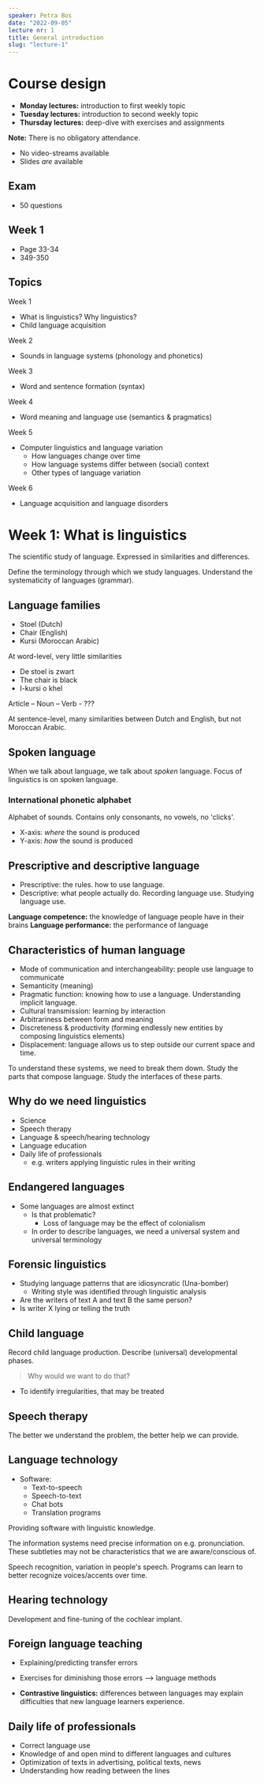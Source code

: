 ```yaml
---
speaker: Petra Bos
date: "2022-09-05"
lecture nr: 1
title: General introduction
slug: "lecture-1"
---
```


# Course design

- **Monday lectures:** introduction to first weekly topic
- **Tuesday lectures:** introduction to second weekly topic
- **Thursday lectures:** deep-dive with exercises and assignments

**Note:** There is no obligatory attendance.

- No video-streams available
- Slides *are* available

## Exam 

- 50 questions

## Week 1

- Page 33-34
- 349-350

## Topics

Week 1
- What is linguistics? Why linguistics?
- Child language acquisition 

Week 2
- Sounds in language systems (phonology and phonetics)

Week 3
- Word and sentence formation (syntax)

Week 4
- Word meaning and language use (semantics & pragmatics)

Week 5
- Computer linguistics and language variation
  - How languages change over time
  - How language systems differ between (social) context
  - Other types of language variation

Week 6
- Language acquisition and language disorders


# Week 1: What is linguistics

The scientific study of language. Expressed in similarities and differences.

Define the terminology through which we study languages. Understand the systematicity of languages (grammar).

## Language families

- Stoel (Dutch)
- Chair (English)
- Kursi (Moroccan Arabic)

At word-level, very little similarities

- De stoel is zwart
- The chair is black
- I-kursi o khel

Article – Noun – Verb - ???

At sentence-level, many similarities between Dutch and English, but not Moroccan Arabic.

## Spoken language

When we talk about language, we talk about *spoken* language. Focus of linguistics is on spoken language.

### International phonetic alphabet

Alphabet of sounds. Contains only consonants, no vowels, no 'clicks'. 

- X-axis: *where* the sound is produced 
- Y-axis: *how* the sound is produced

## Prescriptive and descriptive language

- Prescriptive: the rules. how to use language.
- Descriptive: what people actually do. Recording language use. Studying language use.

**Language competence:** the knowledge of language people have in their brains
**Language performance:** the performance of language

## Characteristics of human language

- Mode of communication and interchangeability: people use language to communicate
- Semanticity (meaning)
- Pragmatic function: knowing how to use a language. Understanding implicit language.
- Cultural transmission: learning by interaction 
- Arbitrariness between form and meaning
- Discreteness & productivity (forming endlessly new entities by composing linguistics elements)
- Displacement: language allows us to step outside our current space and time.

To understand these systems, we need to break them down. Study the parts that compose language. Study the interfaces of these parts. 

## Why do we need linguistics

- Science
- Speech therapy
- Language & speech/hearing technology
- Language education
- Daily life of professionals
  - e.g. writers applying linguistic rules in their writing

## Endangered languages

- Some languages are almost extinct
  - Is that problematic?
    - Loss of language may be the effect of colonialism
  - In order to describe languages, we need a universal system and universal terminology

## Forensic linguistics

- Studying language patterns that are idiosyncratic (Una-bomber)
  - Writing style was identified through linguistic analysis
- Are the writers of text A and text B the same person?
- Is writer X lying or telling the truth

## Child language

Record child language production. Describe (universal) developmental phases. 

> Why would we want to do that?

- To identify irregularities, that may be treated

## Speech therapy

The better we understand the problem, the better help we can provide.

## Language technology

- Software:
  - Text-to-speech
  - Speech-to-text
  - Chat bots
  - Translation programs

Providing software with linguistic knowledge.

The information systems need precise information on e.g. pronunciation. These subtleties may not be characteristics that we are aware/conscious of. 

Speech recognition, variation in people's speech. Programs can learn to better recognize voices/accents over time. 

## Hearing technology

Development and fine-tuning of the cochlear implant. 

## Foreign language teaching

- Explaining/predicting transfer errors
- Exercises for diminishing those errors --> language methods

- **Contrastive linguistics:** differences between languages may explain difficulties that new language learners experience.

## Daily life of professionals

- Correct language use
- Knowledge of and open mind to different languages and cultures
- Optimization of texts in advertising, political texts, news
- Understanding how reading between the lines
